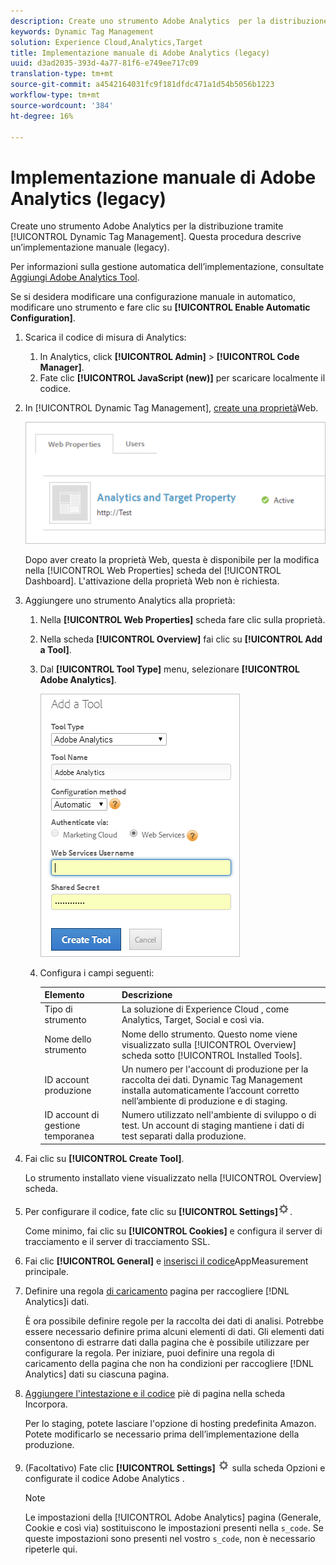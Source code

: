 ```yaml
---
description: Create uno strumento Adobe Analytics  per la distribuzione tramite Gestione tag dinamica. Questa procedura descrive un’implementazione manuale (legacy).
keywords: Dynamic Tag Management
solution: Experience Cloud,Analytics,Target
title: Implementazione manuale di Adobe Analytics (legacy)
uuid: d3ad2035-393d-4a77-81f6-e749ee717c09
translation-type: tm+mt
source-git-commit: a4542164031fc9f181dfdc471a1d54b5056b1223
workflow-type: tm+mt
source-wordcount: '384'
ht-degree: 16%

---
```



# Implementazione manuale di Adobe Analytics (legacy)

Create uno strumento Adobe Analytics  per la distribuzione tramite [!UICONTROL Dynamic Tag Management]. Questa procedura descrive un’implementazione manuale (legacy).

Per informazioni sulla gestione automatica dell’implementazione, consultate [Aggiungi  Adobe Analytics Tool](/help/implement/other/dtm/c-aa-tool/analytics-dtm.md).

Se si desidera modificare una configurazione manuale in automatico, modificare uno strumento e fare clic su **[!UICONTROL Enable Automatic Configuration]**.

1. Scarica il codice di misura di Analytics:
   1. In Analytics, click **[!UICONTROL Admin]** > **[!UICONTROL Code Manager]**.
   1. Fate clic **[!UICONTROL JavaScript (new)]** per scaricare localmente il codice.
1. In [!UICONTROL Dynamic Tag Management], [create una proprietà](/help/implement/other/dtm/t-create-web-property.md)Web.

   ![](assets/dtm-property.png)

   Dopo aver creato la proprietà Web, questa è disponibile per la modifica nella [!UICONTROL Web Properties] scheda del [!UICONTROL Dashboard]. L&#39;attivazione della proprietà Web non è richiesta.

1. Aggiungere uno strumento Analytics alla proprietà:
   1. Nella **[!UICONTROL Web Properties]** scheda fare clic sulla proprietà.
   1. Nella scheda **[!UICONTROL Overview]** fai clic su **[!UICONTROL Add a Tool]**.
   1. Dal **[!UICONTROL Tool Type]** menu, selezionare **[!UICONTROL Adobe Analytics]**.

      ![](assets/dtm-add-analytics-tool.png)

   1. Configura i campi seguenti:

      | Elemento | Descrizione |
      |---|---|
      | Tipo di strumento | La soluzione di Experience Cloud , come Analytics, Target, Social e così via. |
      | Nome dello strumento | Nome dello strumento. Questo nome viene visualizzato sulla [!UICONTROL Overview] scheda sotto [!UICONTROL Installed Tools]. |
      | ID account produzione | Un numero per l&#39;account di produzione per la raccolta dei dati. Dynamic Tag Management installa automaticamente l’account corretto nell’ambiente di produzione e di staging. |
      | ID account di gestione temporanea | Numero utilizzato nell&#39;ambiente di sviluppo o di test. Un account di staging mantiene i dati di test separati dalla produzione. |

1. Fai clic su **[!UICONTROL Create Tool]**.

   Lo strumento installato viene visualizzato nella [!UICONTROL Overview] scheda.

1. Per configurare il codice, fate clic su **[!UICONTROL Settings]**![](assets/settings_gear.png).

   Come minimo, fai clic su **[!UICONTROL Cookies]** e configura il server di tracciamento e il server di tracciamento SSL.

1. Fai clic **[!UICONTROL General]** e [inserisci il codice](/help/implement/other/dtm/c-aa-tool/t-appmeasurement-code.md)AppMeasurement principale.
1. Definire una regola [di caricamento](/help/implement/other/dtm/c-rules/t-rules-create.md) pagina per raccogliere [!DNL Analytics]i dati.

   È ora possibile definire regole per la raccolta dei dati di analisi. Potrebbe essere necessario definire prima alcuni elementi di dati. Gli elementi dati consentono di estrarre dati dalla pagina che è possibile utilizzare per configurare la regola. Per iniziare, puoi definire una regola di caricamento della pagina che non ha condizioni per raccogliere [!DNL Analytics] dati su ciascuna pagina.
1. [Aggiungere l&#39;intestazione e il codice](/help/implement/other/dtm/c-headers-footers/t-header-footer-code.md) piè di pagina nella scheda Incorpora.

   Per lo staging, potete lasciare l&#39;opzione di hosting predefinita  Amazon. Potete modificarlo se necessario prima dell’implementazione della produzione.
1. (Facoltativo) Fate clic **[!UICONTROL Settings]** ![](assets/settings_gear.png) sulla scheda Opzioni e configurate il codice Adobe Analytics .

   >[!NOTE]
   >
   >Le impostazioni della [!UICONTROL Adobe Analytics] pagina (Generale, Cookie e così via) sostituiscono le impostazioni presenti nella `s_code`. Se queste impostazioni sono presenti nel vostro `s_code`, non è necessario ripeterle qui.

